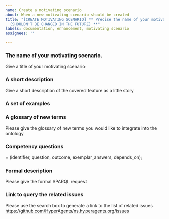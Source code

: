 ```yaml
---
name: Create a motivating scenario
about: When a new motivating scenario should be created
title: "[CREATE MOTIVATING SCENARIO] ** Precise the name of your motivating scenario
  (SHOULDN'T BE CHANGED IN THE FUTURE) **"
labels: documentation, enhancement, motivating scenario
assignees: ''

---
```


### **The name of your motivating scenario.**

Give a title of your motivating scenario

### **A short description**

Give a short description of the covered feature as a little story

### **A set of examples**


### **A glossary of new terms**
Please give the glossary of new terms you would like to integrate into the ontology

### **Competency questions**
= (identifier, question, outcome, exemplar_answers, depends_on);


### **Formal description** 
Please give the formal SPARQL request


### **Link to query the related issues** 
Please use the search box to generate a link to the list of related issues https://github.com/HyperAgents/ns.hyperagents.org/issues
